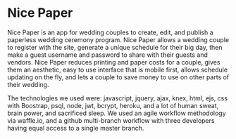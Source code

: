 # Nice Paper

  Nice Paper is an app for wedding couples to create, edit, and publish
a paperless wedding ceremony program.  Nice Paper allows a wedding couple
to register with the site, generate a unique schedule for their big day,
then make a guest username and password to share with their guests and vendors.
Nice Paper reduces printing and paper costs for a couple, gives them an aesthetic,
easy to use interface that is mobile first, allows schedule updating on the fly,
and lets a couple to save money to use on other parts of their wedding.

  The technologies we used were: javascript, jquery, ajax, knex, html, ejs, css with Boostrap,
psql, node, jwt, bcrypt, heroku, and a lot of human sweat, brain power, and sacrificed sleep.
We used an agile workflow methodology via waffle.io, and a github multi-branch workflow
with three developers having equal access to a single master branch.
